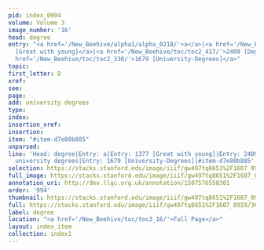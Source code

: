 ```yaml
---
pid: index_0994
volume: Volume 3
image_number: '16'
head: degree
entry: "<a href='/New_Beehive/alpha1/alpha_0218/'>a</a>|<a href='/New_Beehive/toc/toc2_269/'>1377
  [Great with young]</a>|<a href='/New_Beehive/toc/toc2_417/'>2409 [Degree]</a>|<a
  href='/New_Beehive/toc/toc2_330/'>1679 [University-Degrees]</a>"
topic: 
first_letter: D
xref: 
see: 
page: 
add: university degrees
type: 
index: 
insertion_xref: 
insertion: 
item: "#item-d7e80b885"
unparsed: 
line: 'Head: degree|Entry: a|Entry: 1377 [Great with young]|Entry: 2409 [Degree]|Add:
  university degrees|Entry: 1679 [University-Degrees]|#item-d7e80b885'
selection: https://stacks.stanford.edu/image/iiif/gw497tq8651%2F1607_0959/367,2409,765,183/full/0/default.jpg
full_image: https://stacks.stanford.edu/image/iiif/gw497tq8651%2F1607_0959/full/full/0/default.jpg
annotation_uri: http://dev.llgc.org.uk/annotation/1507576558301
order: '994'
thumbnail: https://stacks.stanford.edu/image/iiif/gw497tq8651%2F1607_0959/367,2409,765,183/150,/0/default.jpg
full: https://stacks.stanford.edu/image/iiif/gw497tq8651%2F1607_0959/367,2409,765,183/full/0/default.jpg
label: degree
location: "<a href='/New_Beehive/toc/toc3_16/'>Full Page</a>"
layout: index_item
collection: index1
---
```

